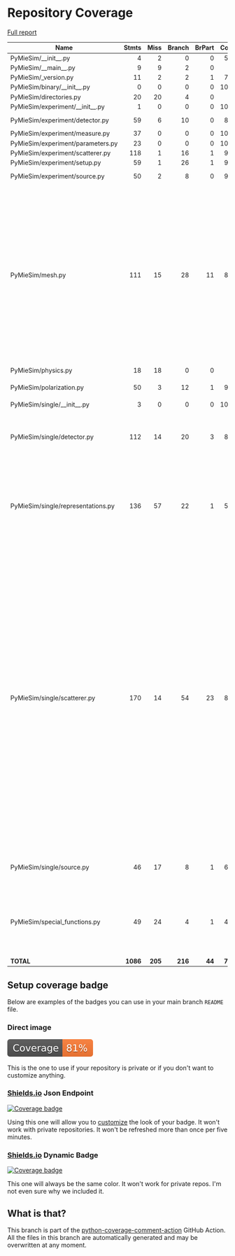 # Repository Coverage

[Full report](https://htmlpreview.github.io/?https://github.com/MartinPdeS/PyMieSim/blob/python-coverage-comment-action-data/htmlcov/index.html)

| Name                                |    Stmts |     Miss |   Branch |   BrPart |   Cover |   Missing |
|------------------------------------ | -------: | -------: | -------: | -------: | ------: | --------: |
| PyMieSim/\_\_init\_\_.py            |        4 |        2 |        0 |        0 |     50% |       5-6 |
| PyMieSim/\_\_main\_\_.py            |        9 |        9 |        2 |        0 |      0% |      2-15 |
| PyMieSim/\_version.py               |       11 |        2 |        2 |        1 |     77% |       5-6 |
| PyMieSim/binary/\_\_init\_\_.py     |        0 |        0 |        0 |        0 |    100% |           |
| PyMieSim/directories.py             |       20 |       20 |        4 |        0 |      0% |      4-49 |
| PyMieSim/experiment/\_\_init\_\_.py |        1 |        0 |        0 |        0 |    100% |           |
| PyMieSim/experiment/detector.py     |       59 |        6 |       10 |        0 |     86% |   169-176 |
| PyMieSim/experiment/measure.py      |       37 |        0 |        0 |        0 |    100% |           |
| PyMieSim/experiment/parameters.py   |       23 |        0 |        0 |        0 |    100% |           |
| PyMieSim/experiment/scatterer.py    |      118 |        1 |       16 |        1 |     99% |        86 |
| PyMieSim/experiment/setup.py        |       59 |        1 |       26 |        1 |     98% |        93 |
| PyMieSim/experiment/source.py       |       50 |        2 |        8 |        0 |     97% |   137-143 |
| PyMieSim/mesh.py                    |      111 |       15 |       28 |       11 |     81% |66->65, 67, 70->69, 71, 74->73, 75, 78->77, 79, 82->81, 86->85, 93->exit, 100->exit, 104->103, 108->107, 112->111, 179-183, 203-214 |
| PyMieSim/physics.py                 |       18 |       18 |        0 |        0 |      0% |      4-56 |
| PyMieSim/polarization.py            |       50 |        3 |       12 |        1 |     94% |28, 39, 47->46, 67 |
| PyMieSim/single/\_\_init\_\_.py     |        3 |        0 |        0 |        0 |    100% |           |
| PyMieSim/single/detector.py         |      112 |       14 |       20 |        3 |     84% |33-34, 83-106, 288, 293, 305->309 |
| PyMieSim/single/representations.py  |      136 |       57 |       22 |        1 |     54% |8, 50, 114-139, 175-221, 260-287, 332-353, 480-496 |
| PyMieSim/single/scatterer.py        |      170 |       14 |       54 |       23 |     83% |28-39, 42->41, 46->45, 50->49, 55->54, 60->59, 65->64, 70->69, 75->74, 80->79, 85->84, 90->89, 95->94, 100->99, 105->104, 110->109, 115->114, 120->119, 248, 259, 265, 375, 398, 601->600, 602, 605->604, 606, 609->608, 610, 613->612, 614 |
| PyMieSim/single/source.py           |       46 |       17 |        8 |        1 |     63% |39-44, 57-61, 83->86, 102-121 |
| PyMieSim/special\_functions.py      |       49 |       24 |        4 |        1 |     49% |18-24, 53-56, 70-75, 108->111, 130-135, 151-156 |
|                           **TOTAL** | **1086** |  **205** |  **216** |   **44** | **78%** |           |


## Setup coverage badge

Below are examples of the badges you can use in your main branch `README` file.

### Direct image

[![Coverage badge](https://raw.githubusercontent.com/MartinPdeS/PyMieSim/python-coverage-comment-action-data/badge.svg)](https://htmlpreview.github.io/?https://github.com/MartinPdeS/PyMieSim/blob/python-coverage-comment-action-data/htmlcov/index.html)

This is the one to use if your repository is private or if you don't want to customize anything.

### [Shields.io](https://shields.io) Json Endpoint

[![Coverage badge](https://img.shields.io/endpoint?url=https://raw.githubusercontent.com/MartinPdeS/PyMieSim/python-coverage-comment-action-data/endpoint.json)](https://htmlpreview.github.io/?https://github.com/MartinPdeS/PyMieSim/blob/python-coverage-comment-action-data/htmlcov/index.html)

Using this one will allow you to [customize](https://shields.io/endpoint) the look of your badge.
It won't work with private repositories. It won't be refreshed more than once per five minutes.

### [Shields.io](https://shields.io) Dynamic Badge

[![Coverage badge](https://img.shields.io/badge/dynamic/json?color=brightgreen&label=coverage&query=%24.message&url=https%3A%2F%2Fraw.githubusercontent.com%2FMartinPdeS%2FPyMieSim%2Fpython-coverage-comment-action-data%2Fendpoint.json)](https://htmlpreview.github.io/?https://github.com/MartinPdeS/PyMieSim/blob/python-coverage-comment-action-data/htmlcov/index.html)

This one will always be the same color. It won't work for private repos. I'm not even sure why we included it.

## What is that?

This branch is part of the
[python-coverage-comment-action](https://github.com/marketplace/actions/python-coverage-comment)
GitHub Action. All the files in this branch are automatically generated and may be
overwritten at any moment.